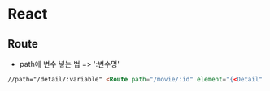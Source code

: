 # React

## Route

- path에 변수 넣는 법 => ':변수명'

```html
//path="/detail/:variable" <Route path="/movie/:id" element="{<Detail" />} />
```
